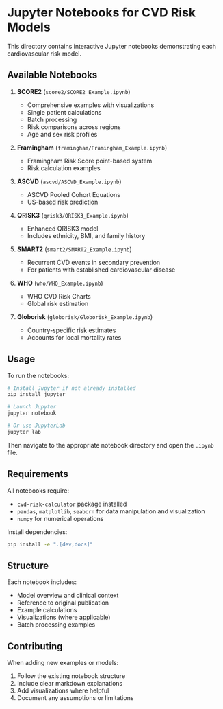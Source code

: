 # Jupyter Notebooks for CVD Risk Models

This directory contains interactive Jupyter notebooks demonstrating each cardiovascular risk model.

## Available Notebooks

1. **SCORE2** (`score2/SCORE2_Example.ipynb`)
   - Comprehensive examples with visualizations
   - Single patient calculations
   - Batch processing
   - Risk comparisons across regions
   - Age and sex risk profiles

2. **Framingham** (`framingham/Framingham_Example.ipynb`)
   - Framingham Risk Score point-based system
   - Risk calculation examples

3. **ASCVD** (`ascvd/ASCVD_Example.ipynb`)
   - ASCVD Pooled Cohort Equations
   - US-based risk prediction

4. **QRISK3** (`qrisk3/QRISK3_Example.ipynb`)
   - Enhanced QRISK3 model
   - Includes ethnicity, BMI, and family history

5. **SMART2** (`smart2/SMART2_Example.ipynb`)
   - Recurrent CVD events in secondary prevention
   - For patients with established cardiovascular disease

6. **WHO** (`who/WHO_Example.ipynb`)
   - WHO CVD Risk Charts
   - Global risk estimation

7. **Globorisk** (`globorisk/Globorisk_Example.ipynb`)
   - Country-specific risk estimates
   - Accounts for local mortality rates

## Usage

To run the notebooks:

```bash
# Install Jupyter if not already installed
pip install jupyter

# Launch Jupyter
jupyter notebook

# Or use JupyterLab
jupyter lab
```

Then navigate to the appropriate notebook directory and open the `.ipynb` file.

## Requirements

All notebooks require:
- `cvd-risk-calculator` package installed
- `pandas`, `matplotlib`, `seaborn` for data manipulation and visualization
- `numpy` for numerical operations

Install dependencies:
```bash
pip install -e ".[dev,docs]"
```

## Structure

Each notebook includes:
- Model overview and clinical context
- Reference to original publication
- Example calculations
- Visualizations (where applicable)
- Batch processing examples

## Contributing

When adding new examples or models:
1. Follow the existing notebook structure
2. Include clear markdown explanations
3. Add visualizations where helpful
4. Document any assumptions or limitations

